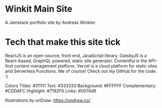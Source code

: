 # Winkit Main Site
A Jamstack portfolio site by Andreas Winkler.

# Tech that make this site tick
ReactJS is an open-source, front end, JavaScript library.
GatsbyJS is a React-based, GraphQL powered, static site generator.
Contentful is the API-first content management platform.
Vercel is a cloud platform for static sites and Serverless Functions.
Me of course! Check out my GitHub for the code. :)

Colors
Titles: #111111
Text: #333333
Background: #FFFFFF
Complementary: #CDDAFC
Highlight: #7192F6
Links: #0074d9

Illustrations by unDraw: https://undraw.co/